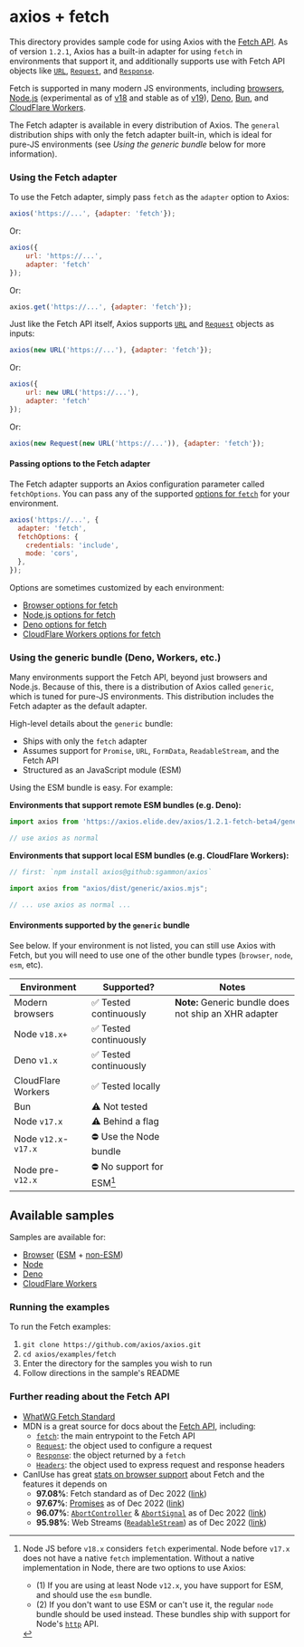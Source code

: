 # axios + fetch

This directory provides sample code for using Axios with the [Fetch API][1]. As of version `1.2.1`, Axios has a built-in
adapter for using `fetch` in environments that support it, and additionally supports use with Fetch API objects like
[`URL`][2], [`Request`][3], and [`Response`][4].

Fetch is supported in many modern JS environments, including [browsers][5], [Node.js][6] (experimental as of [v18][7]
and stable as of [v19][8]), [Deno][9], [Bun][10], and [CloudFlare Workers][11].

The Fetch adapter is available in every distribution of Axios. The `general` distribution ships with only the fetch
adapter built-in, which is ideal for pure-JS environments (see _Using the generic bundle_ below for more information).

### Using the Fetch adapter

To use the Fetch adapter, simply pass `fetch` as the `adapter` option to Axios:

```js
axios('https://...', {adapter: 'fetch'});
```

Or:
```js
axios({
    url: 'https://...',
    adapter: 'fetch'
});
```

Or:
```js
axios.get('https://...', {adapter: 'fetch'});
```

Just like the Fetch API itself, Axios supports [`URL`][2] and [`Request`][3] objects as inputs:

```js
axios(new URL('https://...'), {adapter: 'fetch'});
```

Or:
```js
axios({
    url: new URL('https://...'),
    adapter: 'fetch'
});
```

Or:
```js
axios(new Request(new URL('https://...')), {adapter: 'fetch'});
```

#### Passing options to the Fetch adapter

The Fetch adapter supports an Axios configuration parameter called `fetchOptions`. You can pass any of the supported
[options for `fetch`][22] for your environment.

```js
axios('https://...', {
  adapter: 'fetch',
  fetchOptions: {
    credentials: 'include',
    mode: 'cors',
  },
});
```

Options are sometimes customized by each environment:
- [Browser options for fetch][22]
- [Node.js options for fetch][23]
- [Deno options for fetch][24]
- [CloudFlare Workers options for fetch][25]


### Using the generic bundle (Deno, Workers, etc.)

Many environments support the Fetch API, beyond just browsers and Node.js. Because of this, there is a distribution of
Axios called `generic`, which is tuned for pure-JS environments. This distribution includes the Fetch adapter as the
default adapter.

High-level details about the `generic` bundle:
- Ships with only the `fetch` adapter
- Assumes support for `Promise`, `URL`, `FormData`, `ReadableStream`, and the Fetch API
- Structured as an JavaScript module (ESM)

Using the ESM bundle is easy. For example:

**Environments that support remote ESM bundles (e.g. Deno):**
```js
import axios from 'https://axios.elide.dev/axios/1.2.1-fetch-beta4/generic/axios.min.mjs';

// use axios as normal
```

**Environments that support local ESM bundles (e.g. CloudFlare Workers):**
```js
// first: `npm install axios@github:sgammon/axios`

import axios from "axios/dist/generic/axios.mjs";

// ... use axios as normal ...
```

#### Environments supported by the `generic` bundle

See below. If your environment is not listed, you can still use Axios with Fetch, but you will need to use one of the
other bundle types (`browser`, `node`, `esm`, etc).

| Environment          | Supported?               | Notes                                                 |
|----------------------|--------------------------|-------------------------------------------------------|
| Modern browsers      | ✅ Tested continuously    | **Note:** Generic bundle does not ship an XHR adapter |
| Node `v18.x+`        | ✅ Tested continuously    |                                                       |
| Deno `v1.x`          | ✅ Tested continuously    |                                                       |
| CloudFlare Workers   | ✅ Tested locally         |                                                       |
| Bun                  | ⚠️ Not tested            |                                                       |
| Node `v17.x`         | ⚠️ Behind a flag         |                                                       |
| Node `v12.x`-`v17.x` | ⛔️ Use the Node bundle   |                                                       |
| Node pre-`v12.x`     | ⛔ No support for ESM[^1] |                                                       |

## Available samples

Samples are available for:

- [Browser](./browser) ([ESM](./browser/minimal.esm.html) + [non-ESM](./browser/minimal.html))
- [Node](./node)
- [Deno](./deno)
- [CloudFlare Workers](./workers)

### Running the examples

To run the Fetch examples:

1. `git clone https://github.com/axios/axios.git`
2. `cd axios/examples/fetch`
3. Enter the directory for the samples you wish to run
4. Follow directions in the sample's README


### Further reading about the Fetch API

- [WhatWG Fetch Standard][19]
- MDN is a great source for docs about the [Fetch API][1], including:
    - [`fetch`][12]: the main entrypoint to the Fetch API
    - [`Request`][3]: the object used to configure a request
    - [`Response`][4]: the object returned by a `fetch`
    - [`Headers`][13]: the object used to express request and response headers
- CanIUse has great [stats on browser support][12] about Fetch and the features it depends on
    - **97.08%**: Fetch standard as of Dec 2022 ([link][13])
    - **97.67%**: [Promises][20] as of Dec 2022 ([link][21])
    - **96.07%**: [`AbortController`][14] & [`AbortSignal`][15] as of Dec 2022 ([link][16])
    - **95.98%**: Web Streams ([`ReadableStream`][17]) as of Dec 2022 ([link][18])


[1]: https://developer.mozilla.org/en-US/docs/Web/API/Fetch_API
[2]: https://developer.mozilla.org/en-US/docs/Web/API/URL
[3]: https://developer.mozilla.org/en-US/docs/Web/API/Request
[4]: https://developer.mozilla.org/en-US/docs/Web/API/Response
[5]: https://caniuse.com/#feat=fetch
[6]: https://nodejs.org/api/fetch.html
[7]: https://nodejs.org/api/fetch.html#fetch_fetch_url_options
[8]: https://github.com/nodejs/node/blob/main/doc/changelogs/CHANGELOG_V19.md#other-notable-changes-2
[9]: https://deno.land/manual/examples/fetch
[10]: https://github.com/oven-sh/bun/blob/main/test/bun.js/fetch.test.js
[11]: https://developers.cloudflare.com/workers/runtime-apis/fetch
[12]: https://caniuse.com/?search=fetch
[13]: https://caniuse.com/fetch
[14]: https://developer.mozilla.org/en-US/docs/Web/API/AbortController
[15]: https://developer.mozilla.org/en-US/docs/Web/API/AbortSignal
[16]: https://caniuse.com/abortcontroller
[17]: https://developer.mozilla.org/en-US/docs/Web/API/ReadableStream
[18]: https://caniuse.com/mdn-api_readablestream
[19]: https://fetch.spec.whatwg.org/
[20]: https://developer.mozilla.org/en-US/docs/Web/JavaScript/Reference/Global_Objects/Promise
[21]: https://caniuse.com/promises
[22]: https://developer.mozilla.org/en-US/docs/Web/API/WindowOrWorkerGlobalScope/fetch#parameters
[23]: https://nodejs.org/dist/latest-v19.x/docs/api/globals.html#fetch
[24]: https://deno.land/api@v1.29.1?s=RequestInit
[25]: https://developers.cloudflare.com/workers//runtime-apis/request#requestinit

[^1]: Node JS before `v18.x` considers `fetch` experimental. Node before `v17.x` does not have a native `fetch`
      implementation. Without a native implementation in Node, there are two options to use Axios:
      - (1) If you are using at least Node `v12.x`, you have support for ESM, and should use the `esm` bundle.
      - (2) If you don't want to use ESM or can't use it, the regular `node` bundle should be used instead.
      These bundles ship with support for Node's [`http`](https://nodejs.org/dist/latest-v12.x/docs/api/http.html) API.
